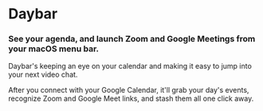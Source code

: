 # Daybar

### See your agenda, and launch Zoom and Google Meetings from your macOS menu bar.

Daybar's keeping an eye on your calendar and making it easy to jump into your next video chat.

After you connect with your Google Calendar, it'll grab your day's events, recognize Zoom and Google Meet links, and stash them all one click away.
